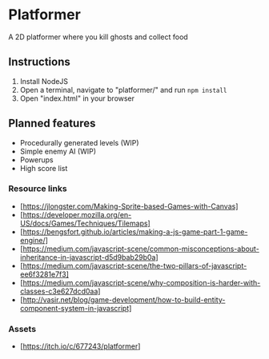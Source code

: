 # Platformer

A 2D platformer where you kill ghosts and collect food

## Instructions
1. Install NodeJS
2. Open a terminal, navigate to "platformer/" and run `npm install`
3. Open "index.html" in your browser

## Planned features

- Procedurally generated levels (WIP)
- Simple enemy AI (WIP)
- Powerups
- High score list

### Resource links

- [<https://jlongster.com/Making-Sprite-based-Games-with-Canvas]>
- [<https://developer.mozilla.org/en-US/docs/Games/Techniques/Tilemaps]>
- [<https://bengsfort.github.io/articles/making-a-js-game-part-1-game-engine/]>
- [<https://medium.com/javascript-scene/common-misconceptions-about-inheritance-in-javascript-d5d9bab29b0a]>
- [<https://medium.com/javascript-scene/the-two-pillars-of-javascript-ee6f3281e7f3]>
- [<https://medium.com/javascript-scene/why-composition-is-harder-with-classes-c3e627dcd0aa]>
- [<http://vasir.net/blog/game-development/how-to-build-entity-component-system-in-javascript]>

### Assets

- [<https://itch.io/c/677243/platformer>]
